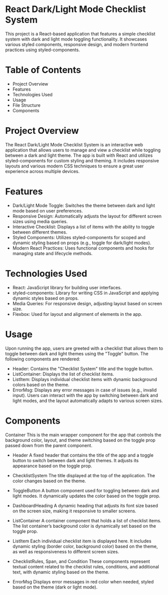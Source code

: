 # React Dark/Light Mode Checklist System
This project is a React-based application that features a simple checklist system with dark and light mode toggling functionality. It showcases various styled components, responsive design, and modern frontend practices using styled-components.

# Table of Contents
* Project Overview
* Features
* Technologies Used
* Usage
* File Structure
* Components
  
# Project Overview
The React Dark/Light Mode Checklist System is an interactive web application that allows users to manage and view a checklist while toggling between a dark and light theme. The app is built with React and utilizes styled-components for custom styling and theming. It includes responsive layouts and various modern CSS techniques to ensure a great user experience across multiple devices.

# Features
* Dark/Light Mode Toggle: Switches the theme between dark and light mode based on user preferences.
* Responsive Design: Automatically adjusts the layout for different screen sizes using media queries.
* Interactive Checklist: Displays a list of items with the ability to toggle between different themes.
* Styled Components: Utilizes styled-components for scoped and dynamic styling based on props (e.g., toggle for dark/light modes).
* Modern React Practices: Uses functional components and hooks for managing state and lifecycle methods.
  
# Technologies Used
* React: JavaScript library for building user interfaces.
* styled-components: Library for writing CSS in JavaScript and applying dynamic styles based on props.
* Media Queries: For responsive design, adjusting layout based on screen size.
* Flexbox: Used for layout and alignment of elements in the app.

# Usage
Upon running the app, users are greeted with a checklist that allows them to toggle between dark and light themes using the "Toggle" button. The following components are rendered:
* Header: Contains the "Checklist System" title and the toggle button.
* ListContainer: Displays the list of checklist items.
* ListItem: Displays individual checklist items with dynamic background colors based on the theme.
* ErrorMsg: Displays any error messages in case of issues (e.g., invalid input).
 Users can interact with the app by switching between dark and light modes, and the layout automatically adapts to various screen sizes.

# Components
Container
This is the main wrapper component for the app that controls the background color, layout, and theme switching based on the toggle prop passed down from the parent component.

* Header
A fixed header that contains the title of the app and a toggle button to switch between dark and light themes. It adjusts its appearance based on the toggle prop.

* ChecklistSystem
The title displayed at the top of the application. The color changes based on the theme.

* ToggleButton
A button component used for toggling between dark and light modes. It dynamically updates the color based on the toggle prop.

* DashboardHeading
A dynamic heading that adjusts its font size based on the screen size, making it responsive to smaller screens.

* ListContainer
A container component that holds a list of checklist items. The list container’s background color is dynamically set based on the toggle prop.

* ListItem
Each individual checklist item is displayed here. It includes dynamic styling (border color, background color) based on the theme, as well as responsiveness to different screen sizes.

* ChecklistRules, Span, and Condition
These components represent textual content related to the checklist rules, conditions, and additional text, with dynamic styling based on the theme.

* ErrorMsg
Displays error messages in red color when needed, styled based on the theme (dark or light mode).
